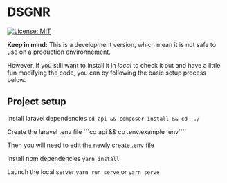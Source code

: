 # DSGNR

[![License: MIT](https://img.shields.io/badge/License-MIT-yellow.svg?style=for-the-badge)](https://opensource.org/licenses/MIT)

__Keep in mind:__ This is a development version, which mean it is not safe to use on a production environnement.

However, if you still want to install it in *local* to check it out and have a little fun modifying the code, you can by following the basic setup process below.


## Project setup
Install laravel dependencies
```cd api && composer install && cd ../```

Create the laravel .env file
```cd api && cp .env.example .env````

Then you will need to edit the newly create .env file

Install npm dependencies
```yarn install```

Launch the local server
```yarn run serve``` or ```yarn serve```